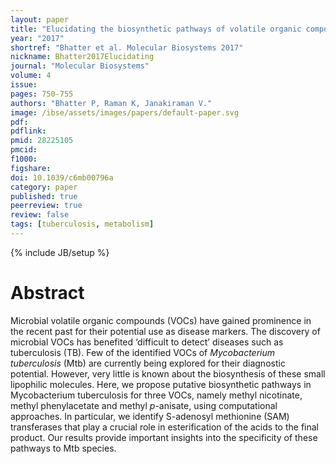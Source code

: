 ```yaml
---
layout: paper
title: "Elucidating the biosynthetic pathways of volatile organic compounds in Mycobacterium tuberculosis through a computational approach"
year: "2017"
shortref: "Bhatter et al. Molecular Biosystems 2017"
nickname: Bhatter2017Elucidating
journal: "Molecular Biosystems"
volume: 4
issue: 
pages: 750-755
authors: "Bhatter P, Raman K, Janakiraman V."
image: /ibse/assets/images/papers/default-paper.svg
pdf: 
pdflink: 
pmid: 28225105
pmcid: 
f1000: 
figshare: 
doi: 10.1039/c6mb00796a
category: paper
published: true
peerreview: true
review: false
tags: [tuberculosis, metabolism]
---
```

{% include JB/setup %}

# Abstract 

Microbial volatile organic compounds (VOCs) have gained prominence in the recent past for their potential use as disease markers. The discovery of microbial VOCs has benefited ‘difficult to detect’ diseases such as tuberculosis (TB). Few of the identified VOCs of _Mycobacterium tuberculosis_ (Mtb) are currently being explored for their diagnostic potential. However, very little is known about the biosynthesis of these small lipophilic molecules. Here, we propose putative biosynthetic pathways in Mycobacterium tuberculosis for three VOCs, namely methyl nicotinate, methyl phenylacetate and methyl _p_-anisate, using computational approaches. In particular, we identify S-adenosyl methionine (SAM) transferases that play a crucial role in esterification of the acids to the final product. Our results provide important insights into the specificity of these pathways to Mtb species.
